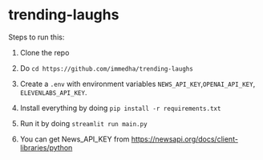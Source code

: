 # trending-laughs

Steps to run this:

1. Clone the repo
2. Do `cd https://github.com/immedha/trending-laughs`
3. Create a `.env` with environment variables `NEWS_API_KEY`,`OPENAI_API_KEY`, `ELEVENLABS_API_KEY`.
4. Install everything by doing `pip install -r requirements.txt`
5. Run it by doing `streamlit run main.py`

6. You can get News_API_KEY from https://newsapi.org/docs/client-libraries/python
